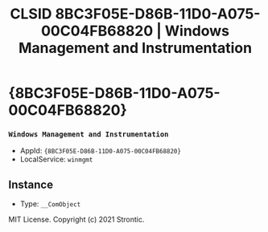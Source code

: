 ﻿---
title: "CLSID 8BC3F05E-D86B-11D0-A075-00C04FB68820 | Windows Management and Instrumentation"
excerpt: What is COM-Object CLSID 8BC3F05E-D86B-11D0-A075-00C04FB68820?
---

# {8BC3F05E-D86B-11D0-A075-00C04FB68820}

### `Windows Management and Instrumentation`
* AppId: `{8BC3F05E-D86B-11D0-A075-00C04FB68820}`
* LocalService: `winmgmt`

## Instance

* Type: `__ComObject`

MIT License. Copyright (c) 2021 Strontic.


